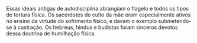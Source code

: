 ﻿Essas ideais antigas de autodisciplina abrangiam o flagelo e todos os tipos de tortura física. Os sacerdotes do culto da mãe eram especialmente ativos no ensino da virtude do sofrimento físico, e davam o exemplo submetendo-se à castração. Os hebreus, hindus e budistas foram sinceros devotos dessa doutrina de humilhação física.